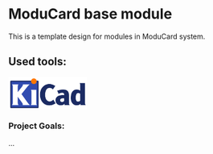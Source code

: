 # ModuCard base module
This is a template design for modules in ModuCard system.

## Used tools:
<img align="center" height="64" src="img/logos/KiCad.png">


### Project Goals:
...

